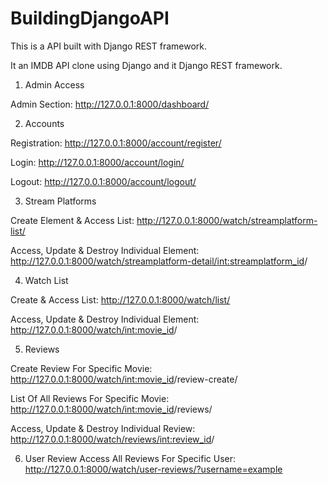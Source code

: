 # BuildingDjangoAPI
This is a API built with Django REST framework.

It an IMDB API clone using Django and it Django REST framework.


1. Admin Access


Admin Section: http://127.0.0.1:8000/dashboard/

2. Accounts

Registration: http://127.0.0.1:8000/account/register/

Login: http://127.0.0.1:8000/account/login/

Logout: http://127.0.0.1:8000/account/logout/

3. Stream Platforms

Create Element & Access List: http://127.0.0.1:8000/watch/streamplatform-list/

Access, Update & Destroy Individual Element: http://127.0.0.1:8000/watch/streamplatform-detail/<int:streamplatform_id>/

4. Watch List

Create & Access List: http://127.0.0.1:8000/watch/list/

Access, Update & Destroy Individual Element: http://127.0.0.1:8000/watch/<int:movie_id>/

5. Reviews

Create Review For Specific Movie: http://127.0.0.1:8000/watch/<int:movie_id>/review-create/

List Of All Reviews For Specific Movie: http://127.0.0.1:8000/watch/<int:movie_id>/reviews/

Access, Update & Destroy Individual Review: http://127.0.0.1:8000/watch/reviews/<int:review_id>/

6. User Review
Access All Reviews For Specific User: http://127.0.0.1:8000/watch/user-reviews/?username=example
